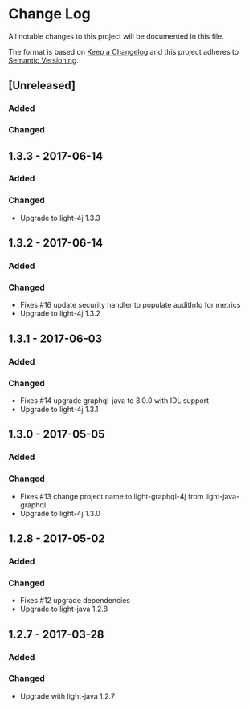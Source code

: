 # Change Log
All notable changes to this project will be documented in this file.

The format is based on [Keep a Changelog](http://keepachangelog.com/)
and this project adheres to [Semantic Versioning](http://semver.org/).

## [Unreleased]
### Added

### Changed

## 1.3.3 - 2017-06-14
### Added

### Changed
- Upgrade to light-4j 1.3.3

## 1.3.2 - 2017-06-14
### Added

### Changed
- Fixes #16 update security handler to populate auditInfo for metrics
- Upgrade to light-4j 1.3.2

## 1.3.1 - 2017-06-03
### Added

### Changed
- Fixes #14 upgrade graphql-java to 3.0.0 with IDL support
- Upgrade to light-4j 1.3.1

## 1.3.0 - 2017-05-05
### Added

### Changed
- Fixes #13 change project name to light-graphql-4j from light-java-graphql
- Upgrade to light-4j 1.3.0

## 1.2.8 - 2017-05-02
### Added

### Changed
- Fixes #12 upgrade dependencies
- Upgrade to light-java 1.2.8

## 1.2.7 - 2017-03-28
### Added

### Changed
- Upgrade with light-java 1.2.7

